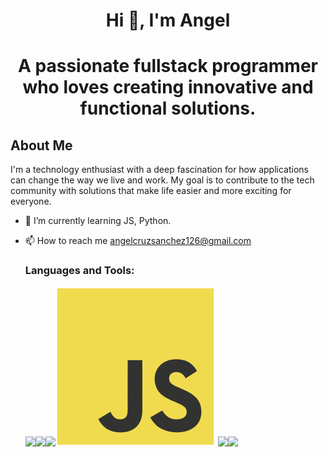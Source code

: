<h1 align="center">Hi 👋, I'm Angel</span></h1>
<h1 align="center">A passionate fullstack programmer who loves creating innovative and functional solutions. </h1>                     


## About Me

I'm a technology enthusiast with a deep fascination for how applications can change the way we live and work. My goal is to contribute to the tech community with solutions that make life easier and more exciting for everyone.


- 🌱 I’m currently learning JS, Python.
- 📫 How to reach me angelcruzsanchez126@gmail.com

  <h3 align="left">Languages and Tools:</h3>

  <img src="https://www.vectorlogo.zone/logos/w3_html5/w3_html5-icon.svg"><img src="https://www.vectorlogo.zone/logos/w3_css/w3_css-icon.svg"><img src=""><img src="https://www.vectorlogo.zone/logos/php/php-icon.svg"><img src="https://raw.githubusercontent.com/devicons/devicon/master/icons/javascript/javascript-original.svg"> <img src="https://www.vectorlogo.zone/logos/python/python-icon.svg"><img src="https://www.vectorlogo.zone/logos/mysql/mysql-ar21.svg">
 
<!---
angelcruz07/angelcruz07 is a ✨ special ✨ repository because its `README.md` (this file) appears on your GitHub profile.
You can click the Preview link to take a look at your changes.
--->
